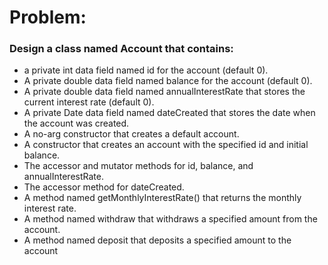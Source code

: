 # Problem:
  ### Design	a	class	named	Account that	contains:
 - a private int data field named id for the account (default 0).
 - A private	double data	field	named	balance for	the	account	(default	0).
 - A	private	double data	field	named	annualInterestRate that	stores	the	current	 interest	rate	(default	0).
 - A	private	Date data	field	named	dateCreated that	stores	the	date	when	the	account	was	created.
 - A	no-arg	constructor	that	creates	a	default	account.
 - A	constructor	that	creates	an	account	with	the	specified	id	and	initial	balance.
 - The	accessor	and	mutator	methods	for	id,	balance,	and	annualInterestRate.	
 - The	accessor	method	for	dateCreated.	
 - A	method	named	getMonthlyInterestRate() that	returns	the	monthly	interest rate.
 - A	method	named	withdraw that	withdraws	a	specified	amount	from	the	account.
 - A	method	named	deposit that	deposits	a	specified	amount	to	the	account
